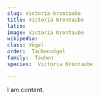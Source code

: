 ```yaml
---
slug: victoria-krontaube
title: Victoria Krontaube
latin:
image: Victoria Krontaube
wikipedia: 
class: Vögel
order:  Taubenvögel
family:  Tauben
species:  Victoria Krontaube

---
```


I am content.
